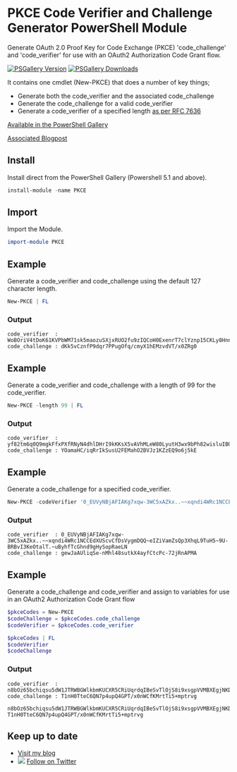 # PKCE Code Verifier and Challenge Generator PowerShell Module
Generate OAuth 2.0 Proof Key for Code Exchange (PKCE) 'code_challenge' and 'code_verifier' for use with an OAuth2 Authorization Code Grant flow. 

[![PSGallery Version](https://img.shields.io/powershellgallery/v/PKCE.svg?style=flat&logo=powershell&label=PSGallery%20Version)](https://www.powershellgallery.com/packages/PKCE) [![PSGallery Downloads](https://img.shields.io/powershellgallery/dt/PKCE.svg?style=flat&logo=powershell&label=PSGallery%20Downloads)](https://www.powershellgallery.com/packages/PKCE)

It contains one cmdlet (New-PKCE) that does a number of key things;
* Generate both the code_verifier and the associated code_challenge
* Generate the code_challenge for a valid code_verifier
* Generate a code_verifier of a specified length [as per RFC 7636](https://datatracker.ietf.org/doc/html/rfc7636)

[Available in the PowerShell Gallery](https://www.powershellgallery.com/packages/PKCE)

[Associated Blogpost](https://blog.darrenjrobinson.com/generating-pkce-codes-with-powershell)

## Install
Install direct from the PowerShell Gallery (Powershell 5.1 and above).


```powershell
install-module -name PKCE
```

## Import
Import the Module. 

```powershell
import-module PKCE
```

## Example 
Generate a code_verifier and code_challenge using the default 127 character length. 

```powershell
New-PKCE | FL
```

### Output 
```
code_verifier  : WoBOriV4tDoK61KVPbWM71sk5maozuSXjxRUO2fu9zIQCoH0ExenrT7clYznp15CKLy8HnnXENGBw3SuZjM0T2vaUvVJBD7ThpD2XqkjdPyekAkYFs8b4cCFaxHgFOhO
code_challenge : dKk5vCznfP9dqr7PPugOfq/cmyX1hEMzvdVT/x0ZRg0
```

## Example 
Generate a code_verifier and code_challenge with a length of 99 for the code_verifier.

```powershell 
New-PKCE -length 99 | FL
```

### Output

```
code_verifier  : yf82tm6q0Q9mgkFfxPXfRNyN4dhlDHrI9kKKsX5vAVhMLeW80LyutH3wx9bPh82wisluIBOsaR6Z7P0z5LMcqoOfJRayn7ZpTkD
code_challenge : YOamaHC/iqRrIkSusU2FEMahO2BVJz1KZzEQ9o6j5kE
```

## Example 
Generate a code_challenge for a specified code_verifier.

```powershell 
New-PKCE -codeVerifier '0_EUVyNBjAFIAKg7xqw-3WC5xAZkx..~~xqndi4WRc1NCCEdXUScvCfDsVygmDQQ~eIZiVamZsQp3XhqL9TuH5~9U-BRBvI3KeOtalT.~uByhfTcGhnd9gHySopRaeLN' | FL
```

### Output

```
code_verifier  : 0_EUVyNBjAFIAKg7xqw-3WC5xAZkx..~~xqndi4WRc1NCCEdXUScvCfDsVygmDQQ~eIZiVamZsQp3XhqL9TuH5~9U-BRBvI3KeOtalT.~uByhfTcGhnd9gHySopRaeLN
code_challenge : gewJaAUliqSe-nMhl48sutkX4ayfCtcPc-72jRnAPMA
```

## Example 
Generate a code_challenge and code_verifier and assign to variables for use in an OAuth2 Authorization Code Grant flow

```powershell 
$pkceCodes = New-PKCE 
$codeChallenge = $pkceCodes.code_challenge
$codeVerifier = $pkceCodes.code_verifier

$pkceCodes | FL
$codeVerifier
$codeChallenge
```

### Output

```
code_verifier  : n8bOz65bchiqsu5dW1JTRWBGWlkbmKUCXR5CRiUqrdqIBeSvTlOjS8i9xsgpVVMBXEgjNKDBKhFNDnzFa4yp87v3fZNgPA2MtFEIrtdjoRkvtmAwrj3uCcyf1A4h7ZGY
code_challenge : T1nH0TteC6QN7p4upQ4GPT/x0nWCfKMrtTi5+mptrvg

n8bOz65bchiqsu5dW1JTRWBGWlkbmKUCXR5CRiUqrdqIBeSvTlOjS8i9xsgpVVMBXEgjNKDBKhFNDnzFa4yp87v3fZNgPA2MtFEIrtdjoRkvtmAwrj3uCcyf1A4h7ZGY
T1nH0TteC6QN7p4upQ4GPT/x0nWCfKMrtTi5+mptrvg
```

## Keep up to date
* [Visit my blog](http://darrenjrobinson.com/)
* ![](http://twitter.com/favicon.ico) [Follow on Twitter](https://twitter.com/darrenjrobinson)
